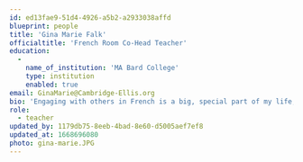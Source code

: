 ```yaml
---
id: ed13fae9-51d4-4926-a5b2-a2933038affd
blueprint: people
title: 'Gina Marie Falk'
officialtitle: 'French Room Co-Head Teacher'
education:
  -
    name_of_institution: 'MA Bard College'
    type: institution
    enabled: true
email: GinaMarie@Cambridge-Ellis.org
bio: 'Engaging with others in French is a big, special part of my life, and working with children through the lens of French immersion is a career path that I hold near to my heart. I am energized by students and colleagues alike, and believe that together we can foster a creative, kind, and thoughtful environment. One of my biggest goals in the French classroom is to expose children to the vastness of the francophone world – its people, its music, its food, and its diversity. When I am not teaching, you can find me singing in choirs and chamber ensembles all around the greater Boston area, cooking big meals for my friends and family, or having impromptu dance parties.'
role:
  - teacher
updated_by: 1179db75-8eeb-4bad-8e60-d5005aef7ef8
updated_at: 1668696080
photo: gina-marie.JPG
---
```


